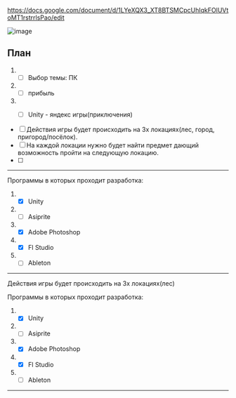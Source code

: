 https://docs.google.com/document/d/1LYeXQX3_XT8BTSMCpcUhIqkFOlUVtoMT1rstrrlsPao/edit

![image](https://github.com/Kulikov205/Diplom/assets/97594290/135b5c6c-8572-476f-9ed0-2417604069ff)

План
---
1. -[ ] Выбор темы: ПК
2. -[ ] прибыль
3. -[ ] Unity - яндекс игры(приключения)


-[ ] Действия игры будет происходить на 3х локациях(лес, город, пригород/посёлок). 
-[ ] На каждой локации нужно будет найти предмет дающий возможность пройти на следующую локацию.
-[ ]


---

Программы в которых проходит разработка:
1. -[x] Unity
2. -[ ] Asiprite
3. -[x] Adobe Photoshop
4. -[x] Fl Studio
5. -[ ] Ableton

---


Действия игры будет происходить на 3х локациях(лес)

Программы в которых проходит разработка:
1. -[x] Unity
2. -[ ] Asiprite
3. -[x] Adobe Photoshop
4. -[x] Fl Studio
5. -[ ] Ableton

---
